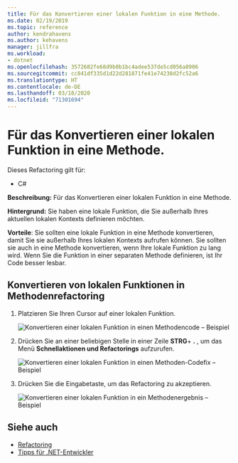 ```yaml
---
title: Für das Konvertieren einer lokalen Funktion in eine Methode.
ms.date: 02/19/2019
ms.topic: reference
author: kendrahavens
ms.author: kehavens
manager: jillfra
ms.workload:
- dotnet
ms.openlocfilehash: 3572682fe68d9b0b1bc4adee537de5cd056a8906
ms.sourcegitcommit: cc841df335d1d22d281871fe41e74238d2fc52a6
ms.translationtype: HT
ms.contentlocale: de-DE
ms.lasthandoff: 03/18/2020
ms.locfileid: "71301694"
---
```

# <a name="convert-a-local-function-to-a-method"></a>Für das Konvertieren einer lokalen Funktion in eine Methode.

Dieses Refactoring gilt für:

- C#

**Beschreibung:** Für das Konvertieren einer lokalen Funktion in eine Methode.

**Hintergrund:** Sie haben eine lokale Funktion, die Sie außerhalb Ihres aktuellen lokalen Kontexts definieren möchten.

**Vorteile**: Sie sollten eine lokale Funktion in eine Methode konvertieren, damit Sie sie außerhalb Ihres lokalen Kontexts aufrufen können. Sie sollten sie auch in eine Methode konvertieren, wenn Ihre lokale Funktion zu lang wird. Wenn Sie die Funktion in einer separaten Methode definieren, ist Ihr Code besser lesbar.

## <a name="convert-local-function-to-method-refactoring"></a>Konvertieren von lokalen Funktionen in Methodenrefactoring

1. Platzieren Sie Ihren Cursor auf einer lokalen Funktion.

    ![Konvertieren einer lokalen Funktion in einen Methodencode – Beispiel](media/convert-local-function-to-method.png)

2. Drücken Sie an einer beliebigen Stelle in einer Zeile **STRG**+ **.** , um das Menü **Schnellaktionen und Refactorings** aufzurufen.

    ![Konvertieren einer lokalen Funktion in einen Methoden-Codefix – Beispiel](media/convert-local-function-to-method-codefix.png)

2. Drücken Sie die Eingabetaste, um das Refactoring zu akzeptieren.

    ![Konvertieren einer lokalen Funktion in ein Methodenergebnis – Beispiel](media/convert-local-function-to-method-result.png)

## <a name="see-also"></a>Siehe auch

- [Refactoring](../refactoring-in-visual-studio.md)
- [Tipps für .NET-Entwickler](../csharp-developer-productivity.md)

